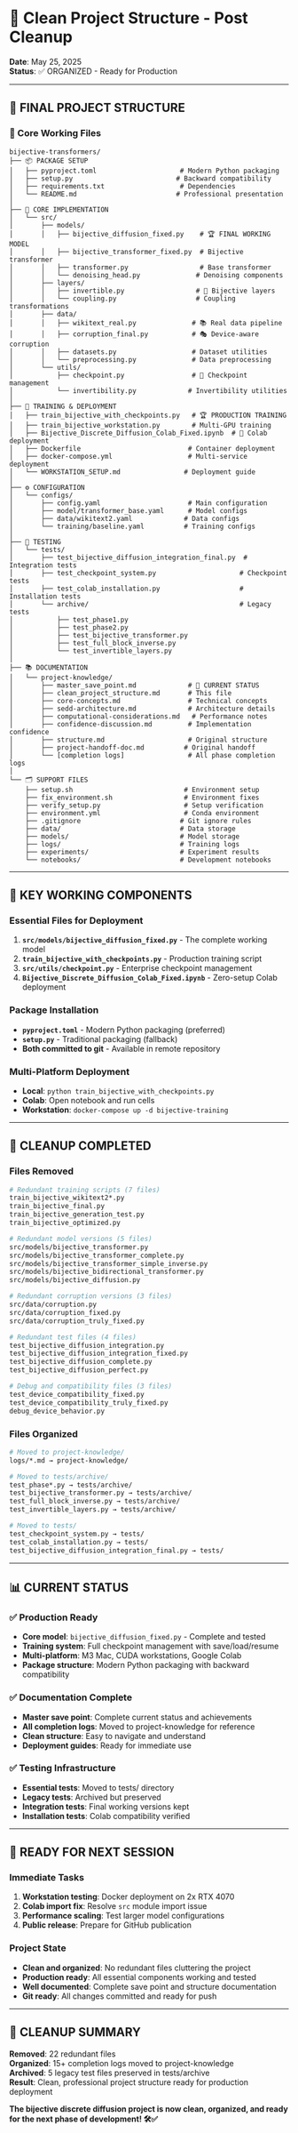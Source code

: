 # 🧹 Clean Project Structure - Post Cleanup
**Date**: May 25, 2025  
**Status**: ✅ ORGANIZED - Ready for Production

---

## 📁 **FINAL PROJECT STRUCTURE**

### **🎯 Core Working Files**
```
bijective-transformers/
├── 📦 PACKAGE SETUP
│   ├── pyproject.toml                     # Modern Python packaging
│   ├── setup.py                          # Backward compatibility
│   ├── requirements.txt                   # Dependencies
│   └── README.md                         # Professional presentation
│
├── 🧠 CORE IMPLEMENTATION
│   └── src/
│       ├── models/
│       │   ├── bijective_diffusion_fixed.py    # 🏆 FINAL WORKING MODEL
│       │   ├── bijective_transformer_fixed.py  # Bijective transformer
│       │   ├── transformer.py                  # Base transformer
│       │   └── denoising_head.py              # Denoising components
│       ├── layers/
│       │   ├── invertible.py                  # 🔄 Bijective layers
│       │   └── coupling.py                    # Coupling transformations
│       ├── data/
│       │   ├── wikitext_real.py              # 📚 Real data pipeline
│       │   ├── corruption_final.py           # 🎭 Device-aware corruption
│       │   ├── datasets.py                   # Dataset utilities
│       │   └── preprocessing.py              # Data preprocessing
│       └── utils/
│           ├── checkpoint.py                 # 💾 Checkpoint management
│           └── invertibility.py             # Invertibility utilities
│
├── 🚀 TRAINING & DEPLOYMENT
│   ├── train_bijective_with_checkpoints.py   # 🏆 PRODUCTION TRAINING
│   ├── train_bijective_workstation.py        # Multi-GPU training
│   ├── Bijective_Discrete_Diffusion_Colab_Fixed.ipynb  # 📓 Colab deployment
│   ├── Dockerfile                           # Container deployment
│   ├── docker-compose.yml                   # Multi-service deployment
│   └── WORKSTATION_SETUP.md                # Deployment guide
│
├── ⚙️ CONFIGURATION
│   └── configs/
│       ├── config.yaml                      # Main configuration
│       ├── model/transformer_base.yaml      # Model configs
│       ├── data/wikitext2.yaml             # Data configs
│       └── training/baseline.yaml          # Training configs
│
├── 🧪 TESTING
│   └── tests/
│       ├── test_bijective_diffusion_integration_final.py  # Integration tests
│       ├── test_checkpoint_system.py                     # Checkpoint tests
│       ├── test_colab_installation.py                    # Installation tests
│       └── archive/                                      # Legacy tests
│           ├── test_phase1.py
│           ├── test_phase2.py
│           ├── test_bijective_transformer.py
│           ├── test_full_block_inverse.py
│           └── test_invertible_layers.py
│
├── 📚 DOCUMENTATION
│   └── project-knowledge/
│       ├── master_save_point.md             # 🎯 CURRENT STATUS
│       ├── clean_project_structure.md       # This file
│       ├── core-concepts.md                 # Technical concepts
│       ├── sedd-architecture.md             # Architecture details
│       ├── computational-considerations.md   # Performance notes
│       ├── confidence-discussion.md         # Implementation confidence
│       ├── structure.md                     # Original structure
│       ├── project-handoff-doc.md          # Original handoff
│       └── [completion logs]                # All phase completion logs
│
└── 🗂️ SUPPORT FILES
    ├── setup.sh                            # Environment setup
    ├── fix_environment.sh                  # Environment fixes
    ├── verify_setup.py                     # Setup verification
    ├── environment.yml                     # Conda environment
    ├── .gitignore                         # Git ignore rules
    ├── data/                              # Data storage
    ├── models/                            # Model storage
    ├── logs/                              # Training logs
    ├── experiments/                       # Experiment results
    └── notebooks/                         # Development notebooks
```

---

## 🎯 **KEY WORKING COMPONENTS**

### **Essential Files for Deployment**
1. **`src/models/bijective_diffusion_fixed.py`** - The complete working model
2. **`train_bijective_with_checkpoints.py`** - Production training script
3. **`src/utils/checkpoint.py`** - Enterprise checkpoint management
4. **`Bijective_Discrete_Diffusion_Colab_Fixed.ipynb`** - Zero-setup Colab deployment

### **Package Installation**
- **`pyproject.toml`** - Modern Python packaging (preferred)
- **`setup.py`** - Traditional packaging (fallback)
- **Both committed to git** - Available in remote repository

### **Multi-Platform Deployment**
- **Local**: `python train_bijective_with_checkpoints.py`
- **Colab**: Open notebook and run cells
- **Workstation**: `docker-compose up -d bijective-training`

---

## 🧹 **CLEANUP COMPLETED**

### **Files Removed**
```bash
# Redundant training scripts (7 files)
train_bijective_wikitext2*.py
train_bijective_final.py
train_bijective_generation_test.py
train_bijective_optimized.py

# Redundant model versions (5 files)
src/models/bijective_transformer.py
src/models/bijective_transformer_complete.py
src/models/bijective_transformer_simple_inverse.py
src/models/bijective_bidirectional_transformer.py
src/models/bijective_diffusion.py

# Redundant corruption versions (3 files)
src/data/corruption.py
src/data/corruption_fixed.py
src/data/corruption_truly_fixed.py

# Redundant test files (4 files)
test_bijective_diffusion_integration.py
test_bijective_diffusion_integration_fixed.py
test_bijective_diffusion_complete.py
test_bijective_diffusion_perfect.py

# Debug and compatibility files (3 files)
test_device_compatibility_fixed.py
test_device_compatibility_truly_fixed.py
debug_device_behavior.py
```

### **Files Organized**
```bash
# Moved to project-knowledge/
logs/*.md → project-knowledge/

# Moved to tests/archive/
test_phase*.py → tests/archive/
test_bijective_transformer.py → tests/archive/
test_full_block_inverse.py → tests/archive/
test_invertible_layers.py → tests/archive/

# Moved to tests/
test_checkpoint_system.py → tests/
test_colab_installation.py → tests/
test_bijective_diffusion_integration_final.py → tests/
```

---

## 📊 **CURRENT STATUS**

### **✅ Production Ready**
- **Core model**: `bijective_diffusion_fixed.py` - Complete and tested
- **Training system**: Full checkpoint management with save/load/resume
- **Multi-platform**: M3 Mac, CUDA workstations, Google Colab
- **Package structure**: Modern Python packaging with backward compatibility

### **✅ Documentation Complete**
- **Master save point**: Complete current status and achievements
- **All completion logs**: Moved to project-knowledge for reference
- **Clean structure**: Easy to navigate and understand
- **Deployment guides**: Ready for immediate use

### **✅ Testing Infrastructure**
- **Essential tests**: Moved to tests/ directory
- **Legacy tests**: Archived but preserved
- **Integration tests**: Final working versions kept
- **Installation tests**: Colab compatibility verified

---

## 🚀 **READY FOR NEXT SESSION**

### **Immediate Tasks**
1. **Workstation testing**: Docker deployment on 2x RTX 4070
2. **Colab import fix**: Resolve `src` module import issue
3. **Performance scaling**: Test larger model configurations
4. **Public release**: Prepare for GitHub publication

### **Project State**
- **Clean and organized**: No redundant files cluttering the project
- **Production ready**: All essential components working and tested
- **Well documented**: Complete save point and structure documentation
- **Git ready**: All changes committed and ready for push

---

## 🎉 **CLEANUP SUMMARY**

**Removed**: 22 redundant files  
**Organized**: 15+ completion logs moved to project-knowledge  
**Archived**: 5 legacy test files preserved in tests/archive  
**Result**: Clean, professional project structure ready for production deployment

**The bijective discrete diffusion project is now clean, organized, and ready for the next phase of development! 🛠️✅**
